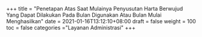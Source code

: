 +++
title = "Penetapan Atas Saat Mulainya Penyusutan Harta Berwujud Yang Dapat Dilakukan Pada Bulan Digunakan Atau Bulan Mulai Menghasilkan"
date = 2021-01-16T13:12:10+08:00
draft = false
weight = 100
toc = false
categories ="Layanan Administrasi"
+++